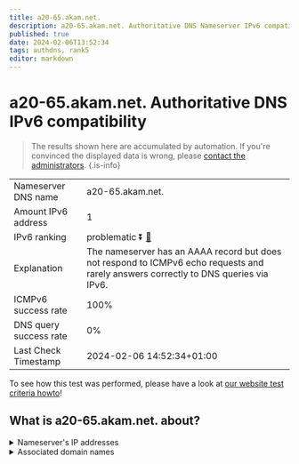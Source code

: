 ```yaml
---
title: a20-65.akam.net.
description: a20-65.akam.net. Authoritative DNS Nameserver IPv6 compatibility
published: true
date: 2024-02-06T13:52:34
tags: authdns, rank5
editor: markdown
---
```


# a20-65.akam.net. Authoritative DNS IPv6 compatibility

> The results shown here are accumulated by automation. If you're convinced the displayed data is wrong, please [contact the administrators](/howto/chat). 
{.is-info}




|   |   |
| - | - |
| Nameserver DNS name | a20-65.akam.net.
| Amount IPv6 address | 1
| IPv6 ranking | problematic :arrow_double_down: [🔗](/howto/ranking) |
| Explanation | The nameserver has an AAAA record but does not respond to ICMPv6 echo requests and rarely answers correctly to DNS queries via IPv6. |
| ICMPv6 success rate | 100%|
| DNS query success rate | 0% |
| Last Check Timestamp | 2024-02-06 14:52:34+01:00 |

To see how this test was performed, please have a look at [our website test criteria howto](/howto/testcriteria/authdns)!


## What is a20-65.akam.net. about?




<details>
<summary>Nameserver's IP addresses</summary>

2a02:26f0:67::41

</details>



<details>
<summary>Associated domain names</summary>

www.peacocktv.com

</details>
